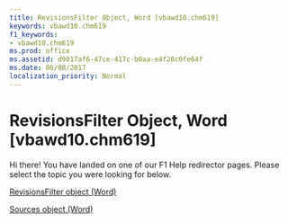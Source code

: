```yaml
---
title: RevisionsFilter Object, Word [vbawd10.chm619]
keywords: vbawd10.chm619
f1_keywords:
- vbawd10.chm619
ms.prod: office
ms.assetid: d9017af6-47ce-417c-b0aa-e4f28c0fe64f
ms.date: 06/08/2017
localization_priority: Normal
---
```



# RevisionsFilter Object, Word [vbawd10.chm619]

Hi there! You have landed on one of our F1 Help redirector pages. Please select the topic you were looking for below.

[RevisionsFilter object (Word)](http://msdn.microsoft.com/library/245fcfc5-dcd2-935a-8569-51e611e98c45%28Office.15%29.aspx)

[Sources object (Word)](http://msdn.microsoft.com/library/92a74894-1c69-0ff1-749d-baa49b45a174%28Office.15%29.aspx)


